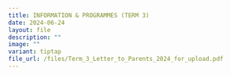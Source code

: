 ```yaml
---
title: INFORMATION & PROGRAMMES (TERM 3)
date: 2024-06-24
layout: file
description: ""
image: ""
variant: tiptap
file_url: /files/Term_3_Letter_to_Parents_2024_for_upload.pdf
---
```


